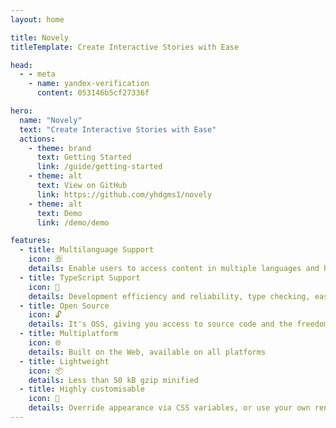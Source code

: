 ```yaml
---
layout: home

title: Novely
titleTemplate: Create Interactive Stories with Ease

head:
  - - meta
    - name: yandex-verification
      content: 053146b5cf27336f

hero:
  name: "Novely"
  text: "Create Interactive Stories with Ease"
  actions:
    - theme: brand
      text: Getting Started
      link: /guide/getting-started
    - theme: alt
      text: View on GitHub
      link: https://github.com/yhdgms1/novely
    - theme: alt
      text: Demo
      link: /demo/demo

features:
  - title: Multilanguage Support
    icon: 🈴
    details: Enable users to access content in multiple languages and handle pluralization in a simple and intuitive way
  - title: TypeScript Support
    icon: 🔧
    details: Development efficiency and reliability, type checking, easier and more productive development experience
  - title: Open Source
    icon: 🔓
    details: It's OSS, giving you access to source code and the freedom to change, distribute and improve the product as needed
  - title: Multiplatform
    icon: 🌐
    details: Built on the Web, available on all platforms
  - title: Lightweight
    icon: 📦
    details: Less than 50 kB gzip minified
  - title: Highly customisable
    icon: 🎨
    details: Override appearance via CSS variables, or use your own renderer altogether
---
```

